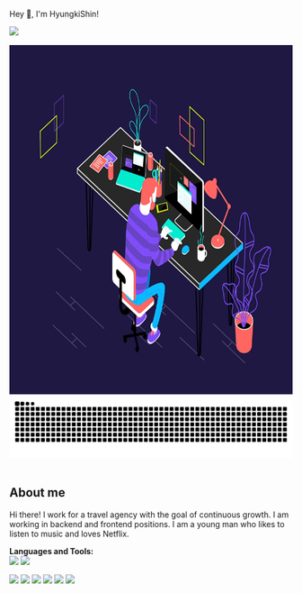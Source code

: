 Hey 👋, I'm HyungkiShin!
<br />

<p>
  <a href="mailto:tkaqkeldk99@gmail.com" target="_blank"><img src="https://img.shields.io/badge/tkaqkeldk99@gmail.com-EA4335?style=flat-square&logo=Gmail&logoColor=white"/></a>
</p>

<div align=center> 
  <img src="https://github.com/hyungkiShin/myTIL/blob/main/image/back-end.gif" height="620px" width="auto" alt="Hello   world">
  <img alt="Snake Gif" src="https://github.com/hyungkiShin/hyungkiShin/blob/main/Snake_Gif.svg" />
</div>

<br />

## About me

Hi there! I work for a travel agency with the goal of continuous growth.
I am working in backend and frontend positions. I am a young man who likes to listen to music and loves Netflix.
<br />

**Languages and Tools:**  
  <img width="150px" src="https://img.shields.io/badge/java-007396?style=for-the-badge&logo=java&logoColor=white"> 
  <img width="150px" src="https://img.shields.io/badge/spring-6DB33F?style=for-the-badge&logo=spring&logoColor=white"> 
  <br>

  <img width="150px" src="https://img.shields.io/badge/html5-E34F26?style=for-the-badge&logo=html5&logoColor=white"> 
  <img width="150px" src="https://img.shields.io/badge/css-1572B6?style=for-the-badge&logo=css3&logoColor=white"> 
  <img width="150px" src="https://img.shields.io/badge/javascript-F7DF1E?style=for-the-badge&logo=javascript&logoColor=black"> 
  <img width="150px" src="https://img.shields.io/badge/react-61DAFB?style=for-the-badge&logo=react&logoColor=black"> 
  <img width="150px" src="https://img.shields.io/badge/vue.js-4FC08D?style=for-the-badge&logo=vue.js&logoColor=white"> 
  <img width="150px" src="https://img.shields.io/badge/node.js-339933?style=for-the-badge&logo=Node.js&logoColor=white">  

